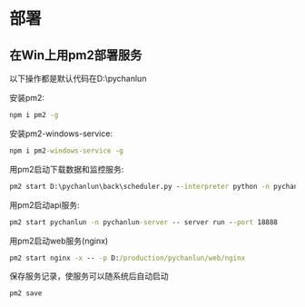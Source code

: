 # 部署

## 在Win上用pm2部署服务

以下操作都是默认代码在D:\pychanlun

安装pm2:

```cmd
npm i pm2 -g
```

安装pm2-windows-service:

```cmd
npm i pm2-windows-service -g
```

用pm2启动下载数据和监控服务:

```cmd
pm2 start D:\pychanlun\back\scheduler.py --interpreter python -n pychanlun-scheduler
```

用pm2启动api服务:

```cmd
pm2 start pychanlun -n pychanlun-server -- server run --port 18888
```

用pm2启动web服务(nginx)

```cmd
pm2 start nginx -x -- -p D:/production/pychanlun/web/nginx
```

保存服务记录，使服务可以随系统后自动启动

```cmd
pm2 save
```
